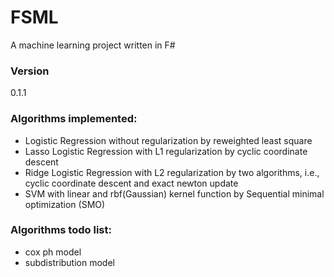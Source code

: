 # FSML
A machine learning project written in F#

### Version
0.1.1

### Algorithms implemented:
  - Logistic Regression without regularization by reweighted least square
  - Lasso Logistic Regression with L1 regularization by cyclic coordinate descent
  - Ridge Logistic Regression with L2 regularization by two algorithms, i.e., cyclic coordinate descent and exact newton update
  - SVM with linear and rbf(Gaussian) kernel function by Sequential minimal optimization (SMO)

### Algorithms todo list:
  - cox ph model
  - subdistribution model
